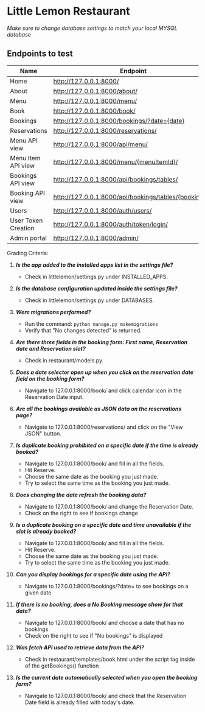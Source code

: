 # Little Lemon Restaurant

*Make sure to change database settings to match your local MYSQL database*

## Endpoints to test

| Name | Endpoint |
|---|---|
| Home | http://127.0.0.1:8000/ |
| About | http://127.0.0.1:8000/about/ |
| Menu | http://127.0.0.1:8000/menu/ |
| Book | http://127.0.0.1:8000/book/ |
| Bookings | http://127.0.0.1:8000/bookings/?date={date}
| Reservations | http://127.0.0.1:8000/reservations/ |
| Menu API view | http://127.0.0.1:8000/api/menu/ |
| Menu Item API view | http://127.0.0.1:8000/menu/{menuItemId}/ |
| Bookings API view | http://127.0.0.1:8000/api/bookings/tables/ |
| Booking API view | http://127.0.0.1:8000/api/bookings/tables/{bookingId}/ |
| Users | http://127.0.0.1:8000/auth/users/ |
| User Token Creation | http://127.0.0.1:8000/auth/token/login/ |
| Admin portal | http://127.0.0.1:8000/admin/ |





Grading Criteria:
1. ***Is the app added to the installed apps list in the settings file?***
    - Check in littlelemon/settings.py under INSTALLED_APPS.

2. ***Is the database configuration updated inside the settings file?***
    - Check in littlelemon/settings.py under DATABASES.

3. ***Were migrations performed?***
    - Run the command:
    `python manage.py makemigrations`
    - Verify that "No changes detected" is returned.

4. ***Are there three fields in the booking form: First name, Reservation date and Reservation slot?***
    - Check in restaurant/models.py.

5. ***Does a date selector open up when you click on the reservation date field on the booking form?***
    - Navigate to 127.0.0.1:8000/book/ and click calendar icon in the Reservation Date input.

6. ***Are all the bookings available as JSON data on the reservations page?***
    - Navigate to 127.0.0.1:8000/reservations/ and click on the "View JSON" button.

7. ***Is duplicate booking prohibited on a specific date if the time is already booked?***
    - Navigate to 127.0.0.1:8000/book/ and fill in all the fields.
    - Hit Reserve.
    - Choose the same date as the booking you just made.
    - Try to select the same time as the booking you just made.

8. ***Does changing the date refresh the booking data?***
    - Navigate to 127.0.0.1:8000/book/ and change the Reservation Date.
    - Check on the right to see if bookings change

9. ***Is a duplicate booking on a specific date and time unavailable if the slot is already booked?***
    - Navigate to 127.0.0.1:8000/book/ and fill in all the fields.
    - Hit Reserve.
    - Choose the same date as the booking you just made.
    - Try to select the same time as the booking you just made.

10. ***Can you display bookings for a specific date using the API?***
    - Navigate to 127.0.0.1:8000/bookings/?date=<YYYY-MM-DD> to see bookings on a given date

11. ***If there is no booking, does a No Booking message show for that date?***
    - Navigate to 127.0.0.1:8000/book/ and choose a date that has no bookings
    - Check on the right to see if "No bookings" is displayed

12. ***Was fetch API used to retrieve data from the API?***
    - Check in restaurant/templates/book.html under the script tag inside of the getBookings() function

13. ***Is the current date automatically selected when you open the booking form?***
    - Navigate to 127.0.0.1:8000/book/ and check that the Reservation Date field is already filled with today's date.